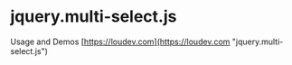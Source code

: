 # jquery.multi-select.js

Usage and Demos [https://loudev.com](https://loudev.com "jquery.multi-select.js")
